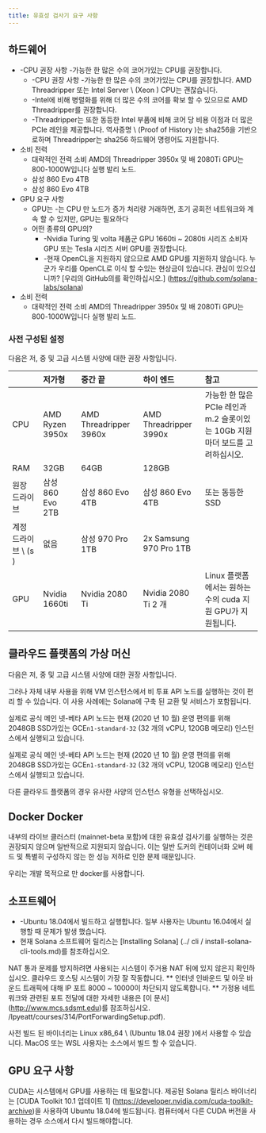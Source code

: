 ```yaml
---
title: 유효성 검사기 요구 사항
---
```


## 하드웨어

- -CPU 권장 사항 -가능한 한 많은 수의 코어가있는 CPU를 권장합니다.
  - -CPU 권장 사항 -가능한 한 많은 수의 코어가있는 CPU를 권장합니다. AMD Threadripper 또는 Intel Server \ (Xeon \) CPU는 괜찮습니다.
  - -Intel에 비해 병렬화를 위해 더 많은 수의 코어를 확보 할 수 있으므로 AMD Threadripper를 권장합니다.
  - -Threadripper는 또한 동등한 Intel 부품에 비해 코어 당 비용 이점과 더 많은 PCIe 레인을 제공합니다. 역사증명 \ (Proof of History \)는 sha256을 기반으로하며 Threadripper는 sha256 하드웨어 명령어도 지원합니다.
- 소비 전력
  - 대략적인 전력 소비 AMD의 Threadripper 3950x 및 배 2080Ti GPU는 800-1000W입니다 실행 발리 노드.
  - 삼성 860 Evo 4TB
  - 삼성 860 Evo 4TB
- GPU 요구 사항
  - GPU는 -는 CPU 만 노드가 증가 처리량 거래하면, 초기 공회전 네트워크와 계속 할 수 있지만, GPU는 필요하다
  - 어떤 종류의 GPU의?
    - -Nvidia Turing 및 volta 제품군 GPU 1660ti ~ 2080ti 시리즈 소비자 GPU 또는 Tesla 시리즈 서버 GPU를 권장합니다.
    - -현재 OpenCL을 지원하지 않으므로 AMD GPU를 지원하지 않습니다. 누군가 우리를 OpenCL로 이식 할 수있는 현상금이 있습니다. 관심이 있으십니까? \[우리의 GitHub의를 확인하십시오.\] (https://github.com/solana-labs/solana)
- 소비 전력
  - 대략적인 전력 소비 AMD의 Threadripper 3950x 및 배 2080Ti GPU는 800-1000W입니다 실행 발리 노드.

### 사전 구성된 설정

다음은 저, 중 및 고급 시스템 사양에 대한 권장 사항입니다.

|                   | 저가형             | 중간 끝                   | 하이 엔드                  | 참고                                                 |
|:----------------- |:--------------- |:---------------------- |:---------------------- |:-------------------------------------------------- |
| CPU               | AMD Ryzen 3950x | AMD Threadripper 3960x | AMD Threadripper 3990x | 가능한 한 많은 PCIe 레인과 m.2 슬롯이있는 10Gb 지원 마더 보드를 고려하십시오. |
| RAM               | 32GB            | 64GB                   | 128GB                  |                                                    |
| 원장 드라이브           | 삼성 860 Evo 2TB  | 삼성 860 Evo 4TB         | 삼성 860 Evo 4TB         | 또는 동등한 SSD                                         |
| 계정 드라이브 \ (s \) | 없음              | 삼성 970 Pro 1TB         | 2x Samsung 970 Pro 1TB |                                                    |
| GPU               | Nvidia 1660ti   | Nvidia 2080 Ti         | Nvidia 2080 Ti 2 개     | Linux 플랫폼에서는 원하는 수의 cuda 지원 GPU가 지원됩니다.            |

## 클라우드 플랫폼의 가상 머신

다음은 저, 중 및 고급 시스템 사양에 대한 권장 사항입니다.

그러나 자체 내부 사용을 위해 VM 인스턴스에서 비 투표 API 노드를 실행하는 것이 편리 할 수 ​​있습니다. 이 사용 사례에는 Solana에 구축 된 교환 및 서비스가 포함됩니다.

실제로 공식 메인 넷-베타 API 노드는 현재 (2020 년 10 월) 운영 편의를 위해 2048GB SSD가있는 GCE`n1-standard-32` (32 개의 vCPU, 120GB 메모리) 인스턴스에서 실행되고 있습니다.

실제로 공식 메인 넷-베타 API 노드는 현재 (2020 년 10 월) 운영 편의를 위해 2048GB SSD가있는 GCE`n1-standard-32` (32 개의 vCPU, 120GB 메모리) 인스턴스에서 실행되고 있습니다.

다른 클라우드 플랫폼의 경우 유사한 사양의 인스턴스 유형을 선택하십시오.

## Docker Docker

내부의 라이브 클러스터 (mainnet-beta 포함)에 대한 유효성 검사기를 실행하는 것은 권장되지 않으며 일반적으로 지원되지 않습니다. 이는 일반 도커의 컨테이너화 오버 헤드 및 특별히 구성하지 않는 한 성능 저하로 인한 문제 때문입니다.

우리는 개발 목적으로 만 docker를 사용합니다.

## 소프트웨어

- -Ubuntu 18.04에서 빌드하고 실행합니다. 일부 사용자는 Ubuntu 16.04에서 실행할 때 문제가 발생 했습니다.
- 현재 Solana 소프트웨어 릴리스는 \[Installing Solana\] (../ cli / install-solana-cli-tools.md)를 참조하십시오.

NAT 통과 문제를 방지하려면 사용되는 시스템이 주거용 NAT 뒤에 있지 않은지 확인하십시오. 클라우드 호스팅 시스템이 가장 잘 작동합니다. ** 인터넷 인바운드 및 아웃 바운드 트래픽에 대해 IP 포트 8000 ~ 10000이 차단되지 않도록합니다. ** 가정용 네트워크와 관련된 포트 전달에 대한 자세한 내용은 \[이 문서\] (http://www.mcs.sdsmt.edu)를 참조하십시오. /lpyeatt/courses/314/PortForwardingSetup.pdf).

사전 빌드 된 바이너리는 Linux x86_64 \ (Ubuntu 18.04 권장 \)에서 사용할 수 있습니다. MacOS 또는 WSL 사용자는 소스에서 빌드 할 수 있습니다.

## GPU 요구 사항

CUDA는 시스템에서 GPU를 사용하는 데 필요합니다. 제공된 Solana 릴리스 바이너리는 \[CUDA Toolkit 10.1 업데이트 1\] (https://developer.nvidia.com/cuda-toolkit-archive)을 사용하여 Ubuntu 18.04에 빌드됩니다. 컴퓨터에서 다른 CUDA 버전을 사용하는 경우 소스에서 다시 빌드해야합니다.
